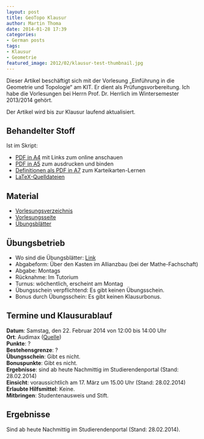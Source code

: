 ```yaml
---
layout: post
title: GeoTopo Klausur
author: Martin Thoma
date: 2014-01-28 17:39
categories:
- German posts
tags:
- Klausur
- Geometrie
featured_image: 2012/02/klausur-test-thumbnail.jpg
---
```

<div class="info">Dieser Artikel beschäftigt sich mit der Vorlesung &bdquo;Einführung in die Geometrie und Topologie&ldquo; am KIT. Er dient als Prüfungsvorbereitung. Ich habe die Vorlesungen bei Herrn Prof. Dr. Herrlich im Wintersemester 2013/2014 gehört.</div>

Der Artikel wird bis zur Klausur laufend aktualisiert.

## Behandelter Stoff ##
Ist im Skript:

* [PDF in A4](https://github.com/MartinThoma/LaTeX-examples/blob/master/documents/GeoTopo/GeoTopo.pdf?raw=true) mit Links zum online anschauen
* [PDF in A5](https://github.com/MartinThoma/LaTeX-examples/blob/master/documents/GeoTopo/other-formats/GeoTopo-A5.pdf?raw=true) zum ausdrucken und binden
* [Definitionen als PDF in A7](https://github.com/MartinThoma/LaTeX-examples/blob/master/documents/GeoTopo/definitions/definitionen.pdf?raw=true) zum Karteikarten-Lernen
* [LaTeX-Quelldateien](https://github.com/MartinThoma/LaTeX-examples/tree/master/documents/GeoTopo)

## Material ##
* [Vorlesungsverzeichnis](https://studium.kit.edu/meineuniversitaet/Seiten/vorlesungsverzeichnis.aspx?page=event.asp&gguid=0xe0d2509d5f1a744aaa9e74e22651d39c)
* [Vorlesungsseite](http://www.math.kit.edu/iag3/lehre/einfgeotopo2013w/de)
* [Übungsblätter](https://ilias.studium.kit.edu/goto_produktiv_fold_272864.html)

## Übungsbetrieb ##
* Wo sind die Übungsblätter: <a href="http://pp.ipd.kit.edu/lehre/WS201314/paradigmen/uebung/#unterlagen">Link</a></li>
* Abgabeform: Über den Kasten im Allianzbau (bei der Mathe-Fachschaft)
* Abgabe: Montags
* Rücknahme: Im Tutorium
* Turnus: wöchentlich, erscheint am Montag
* Übungsschein verpflichtend: Es gibt keinen Übungsschein.
* Bonus durch Übungsschein: Es gibt keinen Klausurbonus.

## Termine und Klausurablauf ##
<strong>Datum</strong>: Samstag, den 22. Februar 2014 von 12:00 bis 14:00 Uhr<br/>
<strong>Ort</strong>: Audimax ([Quelle](http://www.math.kit.edu/iag3/lehre/einfgeotopo2013w/event/klausur/))<br/>
<strong>Punkte</strong>: ?<br/>
<strong>Bestehensgrenze</strong>: ?<br/>
<strong>Übungsschein</strong>: Gibt es nicht.<br/>
<strong>Bonuspunkte</strong>: Gibt es nicht.<br/>
<strong>Ergebnisse</strong>: sind ab heute Nachmittig im Studierendenportal (Stand: 28.02.2014)<br/>
<strong>Einsicht</strong>: voraussichtlich am 17. März um 15.00 Uhr (Stand: 28.02.2014)<br/>
<strong>Erlaubte Hilfsmittel</strong>: Keine.<br/>
<strong>Mitbringen</strong>: Studentenausweis und Stift.

## Ergebnisse ##
Sind ab heute Nachmittig im Studierendenportal (Stand: 28.02.2014).
